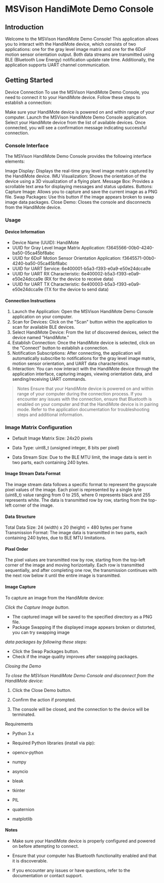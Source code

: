 # MSVison HandiMote Demo Console
## Introduction
Welcome to the MSVison HandiMote Demo Console! This application allows you to interact with the HandiMote device, which consists of two applications: one for the gray level image matrix and one for the 6DoF motion sensor orientation output. Both data streams are transmitted using BLE (Bluetooth Low Energy) notification update rate time. Additionally, the application supports UART channel communication.

## Getting Started
Device Connection
To use the MSVison HandiMote Demo Console, you need to connect it to your HandiMote device. Follow these steps to establish a connection:

Make sure your HandiMote device is powered on and within range of your computer.
Launch the MSVison HandiMote Demo Console application.
Select your HandiMote device from the list of available devices.
Once connected, you will see a confirmation message indicating successful connection.
### Console Interface
The MSVison HandiMote Demo Console provides the following interface elements:

Image Display: Displays the real-time gray level image matrix captured by the HandiMote device.
IMU Visualization: Shows the orientation of the device using a 3D visualization of a flying plant.
Message Box: Provides a scrollable text area for displaying messages and status updates.
Buttons:
Capture Image: Allows you to capture and save the current image as a PNG file.
Swap Packages: Use this button if the image appears broken to swap image data packages.
Close Demo: Closes the console and disconnects from the HandiMote device.
### Usage

#### Device Information
* Device Name (UUID): HandiMote
* UUID for Gray Level Image Matrix Application: f3645566-00b0-4240-ba50-05ca45bf8abc
* UUID for 6DoF Motion Sensor Orientation Application: f3645571-00b0-4240-ba50-05ca45bf8abc
* UUID for UART Service: 6e400001-b5a3-f393-e0a9-e50e24dcca9e
* UUID for UART RX Characteristic: 6e400002-b5a3-f393-e0a9-e50e24dcca9e (RX for the device to receive data)
* UUID for UART TX Characteristic: 6e400003-b5a3-f393-e0a9-e50e24dcca9e (TX for the device to send data)

#### Connection Instructions
1. Launch the Application: Open the MSVison HandiMote Demo Console application on your computer.
2. Scan for Devices: Click on the "Scan" button within the application to scan for available BLE devices.
3. Select HandiMote Device: From the list of discovered devices, select the device named "HandiMote."
4. Establish Connection: Once the HandiMote device is selected, click on the "Connect" button to establish a connection.
5. Notification Subscriptions: After connecting, the application will automatically subscribe to notifications for the gray level image matrix, motion sensor orientation, and UART data characteristics.
6. Interaction: You can now interact with the HandiMote device through the application interface, capturing images, viewing orientation data, and sending/receiving UART commands.
   
> Notes
Ensure that your HandiMote device is powered on and within range of your computer during the connection process.
If you encounter any issues with the connection, ensure that Bluetooth is enabled on your computer and that the HandiMote device is in pairing mode.
Refer to the application documentation for troubleshooting steps and additional information.


### Image Matrix Configuration

* Default Image Matrix Size: 24x20 pixels

* Data Type: uint8_t (unsigned integer, 8 bits per pixel)

* Data Stream Size: Due to the BLE MTU limit, the image data is sent in two parts, each containing 240 bytes.

#### Image Stream Data Format
The image stream data follows a specific format to represent the grayscale pixel values of the image. Each pixel is represented by a single byte (uint8_t) value ranging from 0 to 255, where 0 represents black and 255 represents white. The data is transmitted row by row, starting from the top-left corner of the image.


#### Data Structure
Total Data Size: 24 (width) x 20 (height) = 480 bytes per frame
Transmission Format: The image data is transmitted in two parts, each containing 240 bytes, due to BLE MTU limitations.

#### Pixel Order
The pixel values are transmitted row by row, starting from the top-left corner of the image and moving horizontally. Each row is transmitted sequentially, and after completing one row, the transmission continues with the next row below it until the entire image is transmitted.

#### Image Capture
To capture an image from the HandiMote device:

*Click the Capture Image button.*
* The captured image will be saved to the specified directory as a PNG file.
* Package Swapping
If the displayed image appears broken or distorted, you can try swapping image 

*data packages by following these steps:*

* Click the Swap Packages button.
* Check if the image quality improves after swapping packages.

*Closing the Demo*

*To close the MSVison HandiMote Demo Console and disconnect from the HandiMote device:*

1. Click the Close Demo button.

2. Confirm the action if prompted.

3. The console will be closed, and the connection to the device will be terminated.

Requirements

* Python 3.x

* Required Python libraries (install via pip):

* opencv-python

* numpy

* asyncio
  
* bleak
* tkinter
* PIL
* quaternion
* matplotlib

#### Notes
* Make sure your HandiMote device is properly configured and powered on before attempting to connect.
  
* Ensure that your computer has Bluetooth functionality enabled and that it is discoverable.
* If you encounter any issues or have questions, refer to the documentation or contact support.

